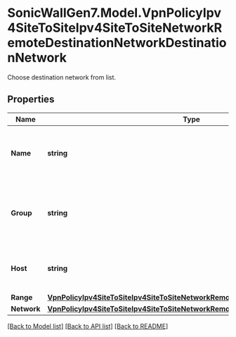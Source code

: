 # SonicWallGen7.Model.VpnPolicyIpv4SiteToSiteIpv4SiteToSiteNetworkRemoteDestinationNetworkDestinationNetwork
Choose destination network from list.

## Properties

Name | Type | Description | Notes
------------ | ------------- | ------------- | -------------
**Name** | **string** | Configure the remote network to named address object. | [optional] 
**Group** | **string** | Configure the remote network to named address object group. | [optional] 
**Host** | **string** | Configure the remote network to host address. | [optional] 
**Range** | [**VpnPolicyIpv4SiteToSiteIpv4SiteToSiteNetworkRemoteIkev2IpPoolRangeRange**](VpnPolicyIpv4SiteToSiteIpv4SiteToSiteNetworkRemoteIkev2IpPoolRangeRange.md) |  | [optional] 
**Network** | [**VpnPolicyIpv4SiteToSiteIpv4SiteToSiteNetworkRemoteIkev2IpPoolNetworkNetwork**](VpnPolicyIpv4SiteToSiteIpv4SiteToSiteNetworkRemoteIkev2IpPoolNetworkNetwork.md) |  | [optional] 

[[Back to Model list]](../README.md#documentation-for-models) [[Back to API list]](../README.md#documentation-for-api-endpoints) [[Back to README]](../README.md)

